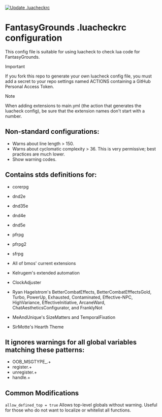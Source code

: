[![Update .luacheckrc](https://github.com/bmos/FG-luacheck/actions/workflows/main.yml/badge.svg)](https://github.com/bmos/FG-luacheck/actions/workflows/main.yml)

# FantasyGrounds .luacheckrc configuration
This config file is suitable for using luacheck to check lua code for FantasyGrounds.

> [!IMPORTANT]  
> If you fork this repo to generate your own luacheck config file, you must add a secret to your repo settings named ACTIONS containing a GitHub Personal Access Token.

> [!NOTE]  
> When adding extensions to main.yml (the action that generates the luacheck config), be sure that the extension names don't start with a number.

## Non-standard configurations:
* Warns about line length > 150.
* Warns about cyclomatic complexity > 36. This is very permissive; best practices are much lower.
* Show warning codes.

## Contains stds definitions for:
* corerpg
* dnd2e
* dnd35e
* dnd4e
* dnd5e
* pfrpg
* pfrpg2
* sfrpg

* All of bmos' current extensions
* Kelrugem's extended automation
* ClockAdjuster
* Ryan Hagelstrom's BetterCombatEffects, BetterCombatEfffectsGold, Turbo, PowerUp, Exhausted, Contaminated, Effective-NPC, HighVariance, EffectiveInitiative, ArcaneWard, ChatAestheticsConfigurator, and FranklyNot
* MeAndUnique's SizeMatters and TemporalFixation
* SirMotte's Hearth Theme

## It ignores warnings for all global variables matching these patterns:
* OOB_MSGTYPE_.+
* register.+
* unregister.+
* handle.+

## Common Modifications
``allow_defined_top = true`` Allows top-level globals without warning. Useful for those who do not want to localize or whitelist all functions.
